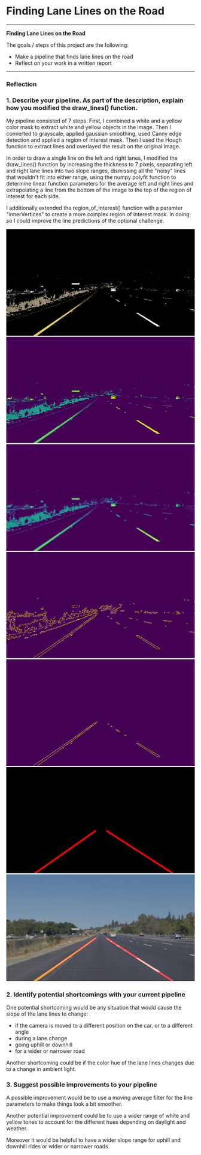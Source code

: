 # **Finding Lane Lines on the Road** 

---

**Finding Lane Lines on the Road**

The goals / steps of this project are the following:
* Make a pipeline that finds lane lines on the road
* Reflect on your work in a written report

[//]: # (Image References)
[color_select]: ./writeup_images/imageCs.jpg "color_select"
[grayscale]: ./writeup_images/imageGray.jpg "grayscale"
[blur]: ./writeup_images/imageBlur.jpg "blur"
[edges]: ./writeup_images/imageEdges.jpg "edges"
[masked]: ./writeup_images/imageMasked.jpg "masked"
[lines]: ./writeup_images/imageLines.jpg "lines"
[overlay]: ./writeup_images/imageOverlay.jpg "overlay"

---

### Reflection

### 1. Describe your pipeline. As part of the description, explain how you modified the draw_lines() function.

My pipeline consisted of 7 steps. First, I combined a white and a yellow color mask to extract white and yellow objects in the image. Then I converted to grayscale, applied gaussian smoothing, used Canny edge detection and applied a region of interest mask. Then I used the Hough function to extract lines and overlayed the result on the original image.

In order to draw a single line on the left and right lanes, I modified the draw_lines() function by increasing the thickness to 7 pixels, separating left and right lane lines into two slope ranges, dismissing all the "noisy" lines that wouldn't fit into either range, using the numpy polyfit function to determine linear function parameters for the average left and right lines and extrapolating a line from the bottom of the image to the top of the region of interest for each side.

I additionally extended the region_of_interest() function with a paramter "innerVertices" to create a more complex region of interest mask. In doing so I could improve the line predictions of the optional challenge.

![color_select][color_select]
![grayscale][grayscale]
![blur][blur]
![edges][edges]
![masked][masked]
![lines][lines]
![overlay][overlay]


### 2. Identify potential shortcomings with your current pipeline

One potential shortcoming would be any situation that would cause the slope of the lane lines to change:
* if the camera is moved to a different position on the car, or to a different angle
* during a lane change
* going uphill or downhill
* for a wider or narrower road

Another shortcoming could be if the color hue of the lane lines changes due to a change in ambient light.


### 3. Suggest possible improvements to your pipeline

A possible improvement would be to use a moving average filter for the line parameters to make things look a bit smoother.

Another potential improvement could be to use a wider range of white and yellow tones to account for the different hues depending on daylight and weather.

Moreover it would be helpful to have a wider slope range for uphill and downhill rides or wider or narrower roads.
